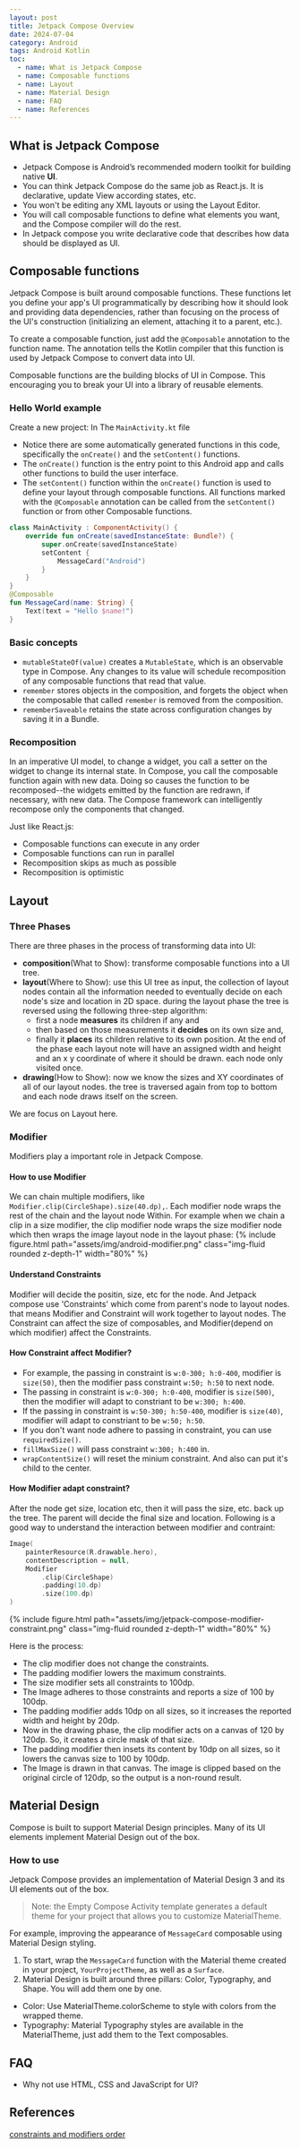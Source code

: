 ```yaml
---
layout: post
title: Jetpack Compose Overview
date: 2024-07-04
category: Android
tags: Android Kotlin 
toc: 
  - name: What is Jetpack Compose
  - name: Composable functions
  - name: Layout
  - name: Material Design
  - name: FAQ
  - name: References
---
```


## What is Jetpack Compose

- Jetpack Compose is Android’s recommended modern toolkit for building native **UI**. 
- You can think Jetpack Compose do the same job as React.js. It is declarative, update View according states, etc.
- You won't be editing any XML layouts or using the Layout Editor. 
- You will call composable functions to define what elements you want, and the Compose compiler will do the rest. 
- In Jetpack compose you write declarative code that describes how data should be displayed as UI. 

## Composable functions

Jetpack Compose is built around composable functions. These functions let you define your app's UI programmatically by describing how it should look and providing data dependencies, rather than focusing on the process of the UI's construction (initializing an element, attaching it to a parent, etc.). 

To create a composable function, just add the `@Composable` annotation to the function name. The annotation tells the Kotlin compiler that this function is used by Jetpack Compose to convert data into UI.

Composable functions are the building blocks of UI in Compose. This encouraging you to break your UI into a library of reusable elements.

### Hello World example

Create a new project: 
In The `MainActivity.kt` file

- Notice there are some automatically generated functions in this code, specifically the `onCreate()` and the `setContent()` functions.
- The `onCreate()` function is the entry point to this Android app and calls other functions to build the user interface. 
- The `setContent()` function within the `onCreate()` function is used to define your layout through composable functions. All functions marked with the `@Composable` annotation can be called from the `setContent()` function or from other Composable functions. 

```kotlin
class MainActivity : ComponentActivity() {
    override fun onCreate(savedInstanceState: Bundle?) {
        super.onCreate(savedInstanceState)
        setContent {
            MessageCard("Android")
        }
    }
}
@Composable
fun MessageCard(name: String) {
    Text(text = "Hello $name!")
}
```

### Basic concepts

- `mutableStateOf(value)` creates a `MutableState`, which is an observable type in Compose. Any changes to its value will schedule recomposition of any composable functions that read that value.
- `remember` stores objects in the composition, and forgets the object when the composable that called `remember` is removed from the composition.
- `rememberSaveable` retains the state across configuration changes by saving it in a Bundle.

### Recomposition

In an imperative UI model, to change a widget, you call a setter on the widget to change its internal state. In Compose, you call the composable function again with new data. Doing so causes the function to be recomposed--the widgets emitted by the function are redrawn, if necessary, with new data. The Compose framework can intelligently recompose only the components that changed.

Just like React.js:
- Composable functions can execute in any order
- Composable functions can run in parallel
- Recomposition skips as much as possible
- Recomposition is optimistic

## Layout

### Three Phases

There are three phases in the process of transforming data into UI:
- **composition**(What to Show): transforme composable functions into a UI tree.
- **layout**(Where to Show): use this UI tree as input, the collection of layout nodes contain all the information needed to eventually decide on each node's size and location in 2D space. during the layout phase the tree is reversed  using the following three-step algorithm:
  - first a node **measures** its children if any and 
  - then based on those measurements it **decides** on its own size and,
  - finally it **places** its children relative to its own position. 
At the end of the phase each layout note will have an assigned width and height and an x y coordinate of where it should be drawn.
each node only visited once.
- **drawing**(How to Show): now we know the sizes and XY coordinates of all of our layout nodes. the tree is traversed again from top to bottom and each node draws itself on the screen.

We are focus on Layout here.

### Modifier

Modifiers play a important role in Jetpack Compose.

#### How to use Modifier
We can chain multiple modifiers, like `Modifier.clip(CircleShape).size(40.dp),`. Each modifier node wraps the rest of the chain and the layout node Within.
For example when we chain a clip in a size modifier, the clip modifier node wraps the size modifier node which then wraps the image layout node in the layout phase:
{% include figure.html path="assets/img/android-modifier.png" class="img-fluid rounded z-depth-1" width="80%" %}

#### Understand Constraints

Modifier will decide the positin, size, etc for the node. And Jetpack compose use 'Constraints' which come from parent's node to layout nodes. that means Modifier and Constraint will work together to layout nodes.
The Constraint can affect the size of composables, and Modifier(depend on which modifier) affect the Constraints.

#### How Constraint affect Modifier?
- For example, the passing in constraint is `w:0-300; h:0-400`, modifier is `size(50)`, then the modifier pass constraint `w:50; h:50` to next node. 
- The passing in constraint is `w:0-300; h:0-400`, modifier is `size(500)`, then the modifier will adapt to constriant to be `w:300; h:400`. 
- If the passing in constraint is `w:50-300; h:50-400`, modifier is `size(40)`, modifier will adapt to constriant to be `w:50; h:50`. 
- If you don't want node adhere to passing in constraint, you can use `requiredSize()`.
- `fillMaxSize()` will pass constraint `w:300; h:400` in.
- `wrapContentSize()` will reset the minium constraint. And also can put it's child to the center.

#### How Modifier adapt constraint?
After the node get size, location etc, then it will pass the size, etc. back up the tree. The parent will decide the final size and location.
Following is a good way to understand the interaction between modifier and contraint: 
```kotlin
Image(
    painterResource(R.drawable.hero),
    contentDescription = null,
    Modifier
        .clip(CircleShape)
        .padding(10.dp)
        .size(100.dp)
)
```
{% include figure.html path="assets/img/jetpack-compose-modifier-constraint.png" class="img-fluid rounded z-depth-1" width="80%" %}

Here is the process:
- The clip modifier does not change the constraints.
- The padding modifier lowers the maximum constraints.
- The size modifier sets all constraints to 100dp.
- The Image adheres to those constraints and reports a size of 100 by 100dp.
- The padding modifier adds 10dp on all sizes, so it increases the reported width and height by 20dp.
- Now in the drawing phase, the clip modifier acts on a canvas of 120 by 120dp. So, it creates a circle mask of that size.
- The padding modifier then insets its content by 10dp on all sizes, so it lowers the canvas size to 100 by 100dp.
- The Image is drawn in that canvas. The image is clipped based on the original circle of 120dp, so the output is a non-round result.

## Material Design

Compose is built to support Material Design principles. Many of its UI elements implement Material Design out of the box.

### How to use

Jetpack Compose provides an implementation of Material Design 3 and its UI elements out of the box. 

> Note: the Empty Compose Activity template generates a default theme for your project that allows you to customize MaterialTheme.

For example, improving the appearance of `MessageCard` composable using Material Design styling.
1. To start, wrap the `MessageCard` function with the Material theme created in your project, `YourProjectTheme`, as well as a `Surface`.
2. Material Design is built around three pillars: Color, Typography, and Shape. You will add them one by one.
  - Color: Use MaterialTheme.colorScheme to style with colors from the wrapped theme. 
  - Typography: Material Typography styles are available in the MaterialTheme, just add them to the Text composables.


## FAQ

- Why not use HTML, CSS and JavaScript for UI? 

## References
[constraints and modifiers order](https://developer.android.com/develop/ui/compose/layouts/constraints-modifiers)
